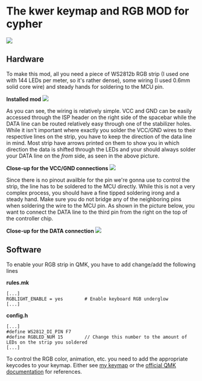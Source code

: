 # The kwer keymap and RGB MOD for cypher

![](https://i.imgur.com/b7snIju.jpg)

## Hardware
To make this mod, all you need a piece of WS2812b RGB strip (I used one with 144 LEDs per meter, so it's rather dense), some wiring (I used 0.6mm solid core wire) and steady hands for soldering to the MCU pin.

**Installed mod**
![](https://i.imgur.com/IKcFd0k.jpg)

As you can see, the wiring is relatively simple. VCC and GND can be easily accessed through the ISP header on the right side of the spacebar while the DATA line can be routed relatively easy through one of the stabilizer holes. While it isn't important where exactly you solder the VCC/GND wires to their respective lines on the strip, you have to keep the direction of the data line in mind. Most strip have arrows printed on them to show you in which direction the data is shifted through the LEDs and your should always solder your DATA line on the _from_ side, as seen in the above picture.

**Close-up for the VCC/GND connections**
![](https://i.imgur.com/K0OibwW.jpg)

Since there is no pinout availble for the pin we're gonna use to control the strip, the line has to be soldered to the MCU directly. While this is not a very complex process, you should have a fine tipped soldering irong and a steady hand. Make sure you do not bridge any of the neighboring pins when soldering the wire to the MCU pin. As shown in the picture below, you want to connect the DATA line to the third pin from the right on the top of the controller chip.

**Close-up for the DATA connection**
![](https://i.imgur.com/zkD3RjF.jpg)

## Software
To enable your RGB strip in QMK, you have to add change/add the following lines

**rules.&#8203;mk**
```
[...]
RGBLIGHT_ENABLE = yes        # Enable keyboard RGB underglow
[...]
```

**config.h**
```
[...]
#define WS2812_DI_PIN F7
#define RGBLED_NUM 15        // Change this number to the amount of LEDs on the strip you soldered
[...]
```
To control the RGB color, animation, etc. you need to add the appropriate keycodes to your keymap. Either see [my keymap](./keymap.c) or the [official QMK documentation](https://docs.qmk.fm/#/feature_rgblight?id=keycodes) for references.
